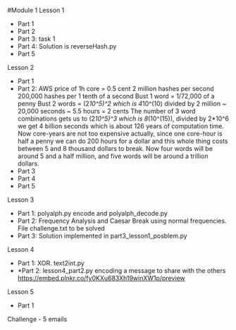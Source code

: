 #Module 1
Lesson 1
- Part 1
- Part 2
- Part 3: task 1
- Part 4: Solution is reverseHash.py
- Part 5

Lesson 2
- Part 1
- Part 2: AWS price of 1h core = 0.5 cent
2 million hashes per second
200,000 hashes per 1 tenth of a second
Bust 1 word = 1/72,000 of a penny
Bust 2 words = (2*10^5)^2 which is 4*10^(10) divided by 2 million ~ 20,000 seconds ~ 5.5 hours = 2 cents
The number of 3 word combinations gets us to (2*10^5)^3 which is 8*(10^(15)), divided by 2*10^6 we get 4 billion seconds which is about 126 years of computation time. Now core-years are not too expensive actually, since one core-hour is half a penny we can do 200 hours for a dollar and this whole thing costs between 5 and 8 thousand dollars to break. Now four words will be around 5 and a half million, and five words will be around a trillion dollars.
- Part 3
- Part 4
- Part 5

Lesson 3
- Part 1: polyalph.py encode and polyalph_decode.py
- Part 2: Frequency Analysis and Caesar Break using normal frequencies. File challenge.txt to be solved
- Part 3: Solution implemented in part3_lesson1_posblem.py

Lesson 4
- Part 1: XOR. text2int.py
- *Part 2: lesson4_part2.py encoding a message to share with the others
 https://embed.plnkr.co/fy0KXu683Xh19winXW1p/preview

Lesson 5
- Part 1

Challenge - 5 emails